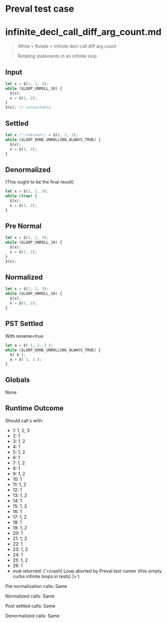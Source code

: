 # Preval test case

# infinite_decl_call_diff_arg_count.md

> While > Rotate > Infinite decl call diff arg count
>
> Rotating statements in an infinite loop

## Input

`````js filename=intro
let x = $(1, 2, 3);
while ($LOOP_UNROLL_10) {
  $(x);
  x = $(1, 2);
}
$(x); // unreachable
`````

## Settled


`````js filename=intro
let x /*:unknown*/ = $(1, 2, 3);
while ($LOOP_DONE_UNROLLING_ALWAYS_TRUE) {
  $(x);
  x = $(1, 2);
}
`````

## Denormalized
(This ought to be the final result)

`````js filename=intro
let x = $(1, 2, 3);
while (true) {
  $(x);
  x = $(1, 2);
}
`````

## Pre Normal


`````js filename=intro
let x = $(1, 2, 3);
while ($LOOP_UNROLL_10) {
  $(x);
  x = $(1, 2);
}
$(x);
`````

## Normalized


`````js filename=intro
let x = $(1, 2, 3);
while ($LOOP_UNROLL_10) {
  $(x);
  x = $(1, 2);
}
`````

## PST Settled
With rename=true

`````js filename=intro
let a = $( 1, 2, 3 );
while ($LOOP_DONE_UNROLLING_ALWAYS_TRUE) {
  $( a );
  a = $( 1, 2 );
}
`````

## Globals

None

## Runtime Outcome

Should call `$` with:
 - 1: 1, 2, 3
 - 2: 1
 - 3: 1, 2
 - 4: 1
 - 5: 1, 2
 - 6: 1
 - 7: 1, 2
 - 8: 1
 - 9: 1, 2
 - 10: 1
 - 11: 1, 2
 - 12: 1
 - 13: 1, 2
 - 14: 1
 - 15: 1, 2
 - 16: 1
 - 17: 1, 2
 - 18: 1
 - 19: 1, 2
 - 20: 1
 - 21: 1, 2
 - 22: 1
 - 23: 1, 2
 - 24: 1
 - 25: 1, 2
 - 26: 1
 - eval returned: ('<crash[ Loop aborted by Preval test runner (this simply curbs infinite loops in tests) ]>')

Pre normalization calls: Same

Normalized calls: Same

Post settled calls: Same

Denormalized calls: Same
